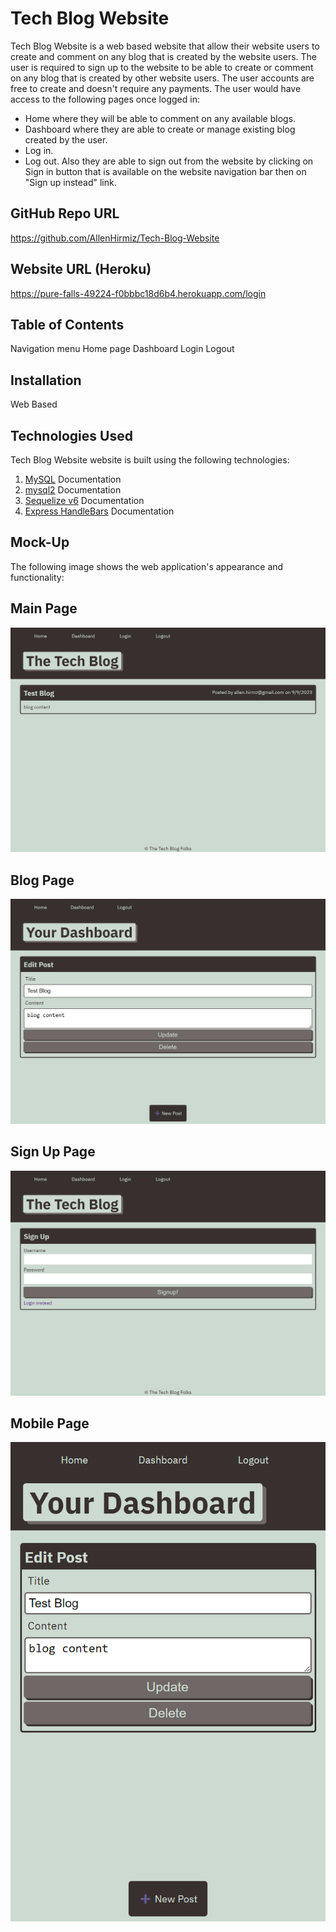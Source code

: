 # Tech Blog Website

Tech Blog Website is a web based website that allow their website users to create and comment on any blog that is created by the website users.
The user is required to sign up to the website to be able to create or comment on any blog that is created by other website users.
The user accounts are free to create and doesn't require any payments.
The user would have access to the following pages once logged in:
* Home where they will be able to comment on any available blogs.
* Dashboard where they are able to create or manage existing blog created by the user.
* Log in.
* Log out.
Also they are able to sign out from the website by clicking on Sign in button that is available on the website navigation bar then on "Sign up instead" link.


## GitHub Repo URL
https://github.com/AllenHirmiz/Tech-Blog-Website

## Website URL (Heroku)
https://pure-falls-49224-f0bbbc18d6b4.herokuapp.com/login

## Table of Contents
Navigation menu
Home page
Dashboard
Login
Logout

## Installation
Web Based
## Technologies Used
Tech Blog Website website is built using the following technologies:

1. [MySQL][def1] Documentation
2. [mysql2][def2] Documentation
3. [Sequelize v6][def3] Documentation
4. [Express HandleBars][def4] Documentation

    
[def1]: https://dev.mysql.com/doc/
[def2]: https://www.npmjs.com/package/mysql2
[def3]: https://www.npmjs.com/package/sequelize
[def4]: https://www.npmjs.com/package/express-handlebars



## Mock-Up

The following image shows the web application's appearance and functionality:

## Main Page
![Tech Blog Website main page includes a navigation bar, existing blogs](./assets/images/main-page.png)

## Blog Page
![Tech Blog Website Blog page where the user is able to create a new blog ](./assets/images/blog.png)

## Sign Up Page
![Tech Blog Website sign up page where the user is able to sign up ](./assets/images/sign-up.png)

## Mobile Page
![Tech Blog Website is a responsive website that is able to use on mobile too ](./assets/images/mobile.png)
